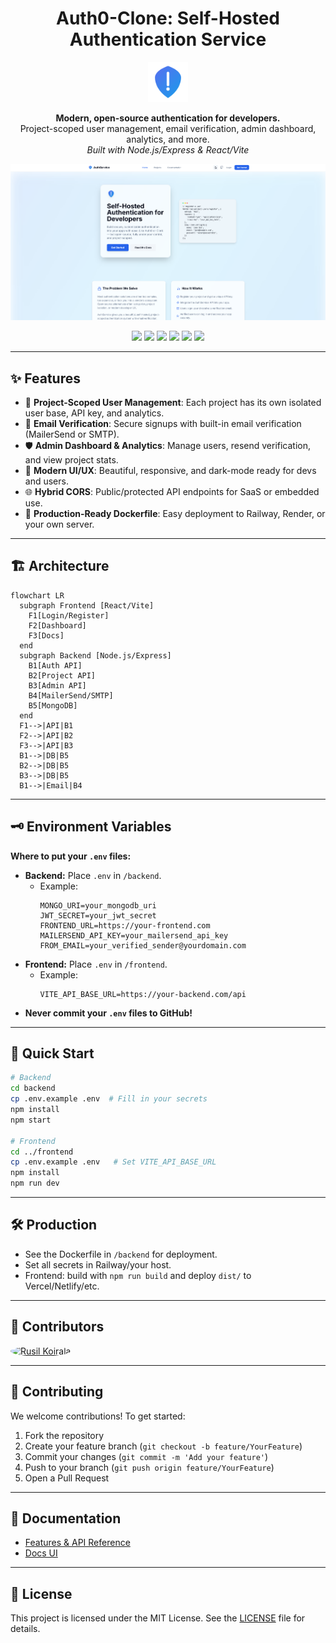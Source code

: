 <h1 align="center">Auth0-Clone: Self-Hosted Authentication Service</h1>


<p align="center">
  <img src="frontend/public/favicon.svg" alt="Logo" width="64" height="64" />
</p>

<p align="center">
  <b>Modern, open-source authentication for developers.</b><br/>
  Project-scoped user management, email verification, admin dashboard, analytics, and more.<br/>
  <i>Built with Node.js/Express & React/Vite</i>
</p>

<p align="center">
  <img src="frontend/public/screenshot.png" alt="Screenshot" width="700" />
</p>

<p align="center">
  <a href="#features"><img src="https://img.shields.io/badge/Features-Project%20Scoped%20Auth-blue" /></a>
  <a href="#quick-start"><img src="https://img.shields.io/badge/Quick%20Start-Easy%20Setup-brightgreen" /></a>
  <a href="#license"><img src="https://img.shields.io/badge/License-MIT-yellow" /></a>
  <img src="https://img.shields.io/badge/Backend-Node.js%20%7C%20Express-brightgreen" />
  <img src="https://img.shields.io/badge/Frontend-React%20%7C%20Vite-blue" />
  <img src="https://img.shields.io/badge/Database-MongoDB-green" />
</p>

---

## ✨ Features

- 🏢 **Project-Scoped User Management**: Each project has its own isolated user base, API key, and analytics.
- 📧 **Email Verification**: Secure signups with built-in email verification (MailerSend or SMTP).
- 🛡️ **Admin Dashboard & Analytics**: Manage users, resend verification, and view project stats.
- 🎨 **Modern UI/UX**: Beautiful, responsive, and dark-mode ready for devs and users.
- 🌐 **Hybrid CORS**: Public/protected API endpoints for SaaS or embedded use.
- 🐳 **Production-Ready Dockerfile**: Easy deployment to Railway, Render, or your own server.

---

## 🏗️ Architecture

```mermaid
flowchart LR
  subgraph Frontend [React/Vite]
    F1[Login/Register]
    F2[Dashboard]
    F3[Docs]
  end
  subgraph Backend [Node.js/Express]
    B1[Auth API]
    B2[Project API]
    B3[Admin API]
    B4[MailerSend/SMTP]
    B5[MongoDB]
  end
  F1-->|API|B1
  F2-->|API|B2
  F3-->|API|B3
  B1-->|DB|B5
  B2-->|DB|B5
  B3-->|DB|B5
  B1-->|Email|B4
```

---

## 🗝️ Environment Variables

**Where to put your `.env` files:**

- **Backend:** Place `.env` in `/backend`.
  - Example:
    ```env
    MONGO_URI=your_mongodb_uri
    JWT_SECRET=your_jwt_secret
    FRONTEND_URL=https://your-frontend.com
    MAILERSEND_API_KEY=your_mailersend_api_key
    FROM_EMAIL=your_verified_sender@yourdomain.com
    ```
- **Frontend:** Place `.env` in `/frontend`.
  - Example:
    ```env
    VITE_API_BASE_URL=https://your-backend.com/api
    ```
- **Never commit your `.env` files to GitHub!**

---

## 🚀 Quick Start

```sh
# Backend
cd backend
cp .env.example .env  # Fill in your secrets
npm install
npm start

# Frontend
cd ../frontend
cp .env.example .env   # Set VITE_API_BASE_URL
npm install
npm run dev
```

---

## 🛠️ Production
- See the Dockerfile in `/backend` for deployment.
- Set all secrets in Railway/your host.
- Frontend: build with `npm run build` and deploy `dist/` to Vercel/Netlify/etc.

---

## 👥 Contributors
<p>
  <a href="https://github.com/rusilkoirala"><img src="https://avatars.githubusercontent.com/u/10229899?v=4" width="48" height="48" style="border-radius:50%" alt="Rusil Koirala" /></a>
  <!-- Add more contributors here -->
</p>

---

## 🤝 Contributing

We welcome contributions! To get started:
1. Fork the repository
2. Create your feature branch (`git checkout -b feature/YourFeature`)
3. Commit your changes (`git commit -m 'Add your feature'`)
4. Push to your branch (`git push origin feature/YourFeature`)
5. Open a Pull Request

---

## 📄 Documentation
- [Features & API Reference](#features)
- [Docs UI](https://github.com/rusilkoirala/auth-service)

---

## 📝 License

This project is licensed under the MIT License. See the [LICENSE](LICENSE) file for details.
